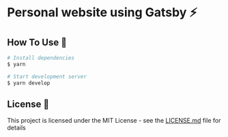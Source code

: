# Personal website using Gatsby ⚡️

## How To Use 🔧

```bash
# Install dependencies
$ yarn

# Start development server
$ yarn develop
```

## License 📄

This project is licensed under the MIT License - see the [LICENSE.md](LICENSE.md) file for details
